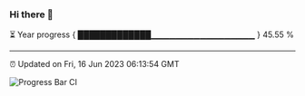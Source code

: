 ### Hi there 👋

⏳ Year progress { █████████████▁▁▁▁▁▁▁▁▁▁▁▁▁▁▁▁▁ } 45.55 %

---

⏰ Updated on Fri, 16 Jun 2023 06:13:54 GMT

![Progress Bar CI](https://github.com/liununu/liununu/workflows/Progress%20Bar%20CI/badge.svg)
